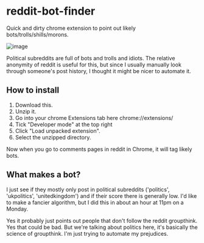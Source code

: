 # reddit-bot-finder
Quick and dirty chrome extension to point out likely bots/trolls/shills/morons.

![image](https://user-images.githubusercontent.com/7237525/34134950-a082972c-e455-11e7-9e51-b26aa4446cb0.png)

Political subreddits are full of bots and trolls and idiots. The relative anonymity of reddit is useful for this, but since I usually manually look through someone's post history, I thought it might be nicer to automate it.

## How to install

1. Download this.
2. Unzip it.
3. Go into your chrome Extensions tab here chrome://extensions/
2. Tick "Developer mode" at the top right
3. Click "Load unpacked extension".
4. Select the unzipped directory.

Now when you go to comments pages in reddit in Chrome, it will tag likely bots.

## What makes a bot?

I just see if they mostly only post in political subreddits ('politics', 'ukpolitics', 'unitedkingdom') and if their score there is generally low.
I'd like to make a fancier algorithm, but I did this in about an hour at 11pm on a Monday.

Yes it probably just points out people that don't follow the reddit groupthink. Yes that could be bad. But we're talking about politics here, it's basically the science of groupthink. I'm just trying to automate my prejudices.
